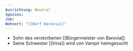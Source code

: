 ```yaml
---
Ausrichtung: Neutral
Spezies: 
Job: 
Wohnort: "[[Dorf Barovia]]"
---
```

- Sohn des verstorbenen [[Bürgermeister von Barovia]]
- Seine Schwester [[Irina]] wird von Vampir heimgesucht